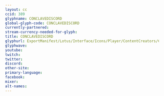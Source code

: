 ```yaml
---
layout: cc
ccid: 389
glyphname: CONCLAVEDISCORD
global-glyph-code: CONCLAVEDISCORD
currently-partnered:
stream-currency-needed-for-glyph:
title: CONCLAVEDISCORD
glyphurl: ExportManifest/Lotus/Interface/Icons/Player/ContentCreators/ConclaveDiscord.png
glyphwave:
youtube:
twitch:
twitter:
discord:
other-site:
primary-language:
facebook:
mixer:
alt-names:
---
```


